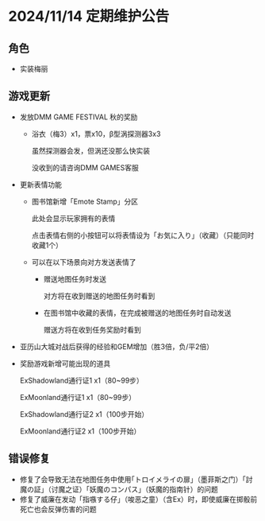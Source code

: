 # 2024/11/14 定期维护公告

## 角色

- 实装梅丽

## 游戏更新

- 发放DMM GAME FESTIVAL 秋的奖励
  - 浴衣（梅3）x1，票x10，β型涡探测器3x3

    虽然探测器会发，但涡还没那么快实装

    没收到的请咨询DMM GAMES客服

- 更新表情功能

  - 图书馆新增「Emote Stamp」分区

    此处会显示玩家拥有的表情

    点击表情右侧的小按钮可以将表情设为「お気に入り」（收藏）（只能同时收藏1个）

  - 可以在以下场景向对方发送表情了

    - 赠送地图任务时发送

      对方将在收到赠送的地图任务时看到

    - 在图书馆中收藏的表情，在完成被赠送的地图任务时自动发送

      赠送方将在收到任务奖励时看到

- 亚历山大城对战后获得的经验和GEM增加（胜3倍，负/平2倍）

- 奖励游戏新增可能出现的道具

  ExShadowland通行证1 x1（80~99步）

  ExMoonland通行证1 x1（80~99步）

  ExShadowland通行证2 x1（100步开始）

  ExMoonland通行证2 x1（100步开始）

## 错误修复

- 修复了会导致无法在地图任务中使用｢トロイメライの扉｣（墨菲斯之门）｢討魔の証｣（讨魔之证）｢妖魔のコンパス｣（妖魔的指南针）的问题
- 修复了威廉在发动「指嗾する仔」（唆恶之童）（含Ex）时，即使威廉在掷骰前死亡也会反弹伤害的问题
